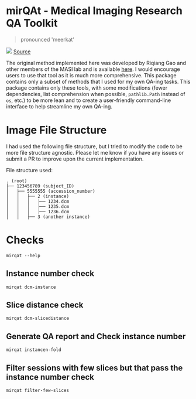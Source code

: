 # mirQAt - Medical Imaging Research QA Toolkit

> pronounced 'meerkat'

![](https://www.emoji.com/wp-content/uploads/filebase/thumbnails/icons/emoji-icon-glossy-03-00-animals-nature-animal-mammal-sitting-meerkat-72dpi-forPersonalUseOnly.png)
[Source](https://www.emoji.com/brand-icons/icons/sitting+meerkat-emoji-5207/)

The original method implemented here was developed by Riqiang Gao and other members of the MASI lab and is available [here](https://github.com/MASILab/QA_tool). I would encourage users to use that tool as it is much more comprehensive. This package contains only a subset of methods that I used for my own QA-ing tasks. This package contains only these tools, with some modifications (fewer dependencies, list comprehension when possible, `pathlib.Path` instead of `os`, etc.) to be more lean and to create a user-friendly command-line interface to help streamline my own QA-ing.

# Image File Structure

I had used the following file structure, but I tried to modify the code to be more file structure agnostic. Please let me know if you have any issues or submit a PR to improve upon the current implementation.

File structure used:

```
. (root)
├── 123456789 (subject_ID)
│   ├── 5555555 (accession_number)
│   │   ├── 2 (instance)
│   │   │   ├── 1234.dcm
│   │   │   ├── 1235.dcm
│   │   │   ├── 1236.dcm
│   │   ├── 3 (another instance)
```

# Checks

`mirqat --help`

## Instance number check

`mirqat dcm-instance`

## Slice distance check

`mirqat dcm-slicedistance`

## Generate QA report and Check instance number

`mirqat instancen-fold`

## Filter sessions with few slices but that pass the instance number check

`mirqat filter-few-slices`

